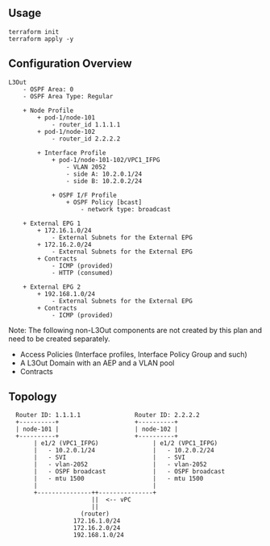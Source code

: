 ## Usage
```
terraform init
terraform apply -y
```

## Configuration Overview

```
L3Out
    - OSPF Area: 0
    - OSPF Area Type: Regular

    + Node Profile
        + pod-1/node-101
            - router_id 1.1.1.1
        + pod-1/node-102
            - router_id 2.2.2.2

        + Interface Profile
            + pod-1/node-101-102/VPC1_IFPG
                - VLAN 2052
                - side A: 10.2.0.1/24
                - side B: 10.2.0.2/24

            + OSPF I/F Profile
                + OSPF Policy [bcast]
                    - network type: broadcast

    + External EPG 1
        + 172.16.1.0/24
            - External Subnets for the External EPG
        + 172.16.2.0/24
            - External Subnets for the External EPG
        + Contracts
            - ICMP (provided)
            - HTTP (consumed)

    + External EPG 2
        + 192.168.1.0/24
            - External Subnets for the External EPG
        + Contracts
            - ICMP (provided)
```
Note:
The following non-L3Out components are not created by this plan and need to be created separately.
* Access Policies (Interface profiles, Interface Policy Group and such)
* A L3Out Domain with an AEP and a VLAN pool
* Contracts

## Topology

```
  Router ID: 1.1.1.1               Router ID: 2.2.2.2
  +----------+                     +----------+
  | node-101 |                     | node-102 |
  +----------+                     +----------+
       | e1/2 (VPC1_IFPG)               | e1/2 (VPC1_IFPG)
       |   - 10.2.0.1/24                |   - 10.2.0.2/24
       |   - SVI                        |   - SVI
       |   - vlan-2052                  |   - vlan-2052
       |   - OSPF broadcast             |   - OSPF broadcast
       |   - mtu 1500                   |   - mtu 1500
       |                                |
       +---------------++---------------+
                       ||  <-- vPC
                       ||
                    (router)
                  172.16.1.0/24
                  172.16.2.0/24
                  192.168.1.0/24
```
